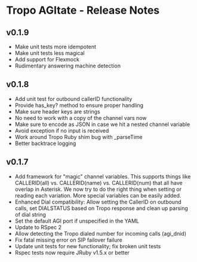 Tropo AGItate - Release Notes
=============================

v0.1.9
------

* Make unit tests more idempotent	
* Make unit tests less magical	
* Add support for Flexmock	
* Rudimentary answering machine detection	

v0.1.8
------

* Add unit test for outbound callerID functionality	
* Provide has_key? method to ensure proper handling	
* Make sure header keys are strings	
* No need to work with a copy of the channel vars now	
* Make sure to encode as JSON in case we hit a nested channel variable	
* Avoid exception if no input is received	
* Work around Tropo Ruby shim bug with _parseTime
* Better backtrace logging

v0.1.7
------

* Add framework for "magic" channel variables. This supports things like CALLERID(all) vs. CALLERID(name) vs. CALLERID(num) that all have overlap in Asterisk. We now try to do the right thing when setting or reading each variation. More special variables can be easily added.
* Enhanced Dial compatibility: Allow setting the CallerID on outbound calls, set DIALSTATUS based on Tropo response
and clean up parsing of dial string
* Set the default AGI port if unspecified in the YAML
* Update to RSpec 2
* Allow detecting the Tropo dialed number for incoming calls (agi_dnid)
* Fix fatal missing error on SIP failover failure
* Update unit tests for new functionality; fix broken unit tests
* Rspec tests now require JRuby v1.5.x or better